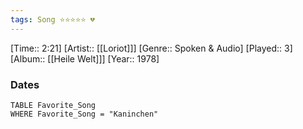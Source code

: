 ```yaml
---
tags: Song ⭐⭐⭐⭐⭐ 💔
---
```

[Time:: 2:21]
[Artist:: [[Loriot]]]
[Genre:: Spoken & Audio]
[Played:: 3]
[Album:: [[Heile Welt]]]
[Year:: 1978]
### Dates
````dataview
TABLE Favorite_Song
WHERE Favorite_Song = "Kaninchen"
````
